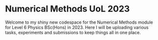 # Numerical Methods UoL 2023

Welcome to my shiny new codespace for the Numerical Methods module for Level 6 Physics BSc(Hons) in 2023. Here I will be uploading various tasks, experiments and submissions to keep things all in one place.